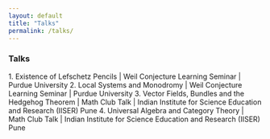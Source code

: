 ```yaml
---
layout: default
title: "Talks"
permalink: /talks/
---
```


 <h3 class="fw-bold">Talks</h3>
 1. Existence of Lefschetz Pencils | Weil Conjecture Learning Seminar | Purdue University
 2. Local Systems and Monodromy | Weil Conjecture Learning Seminar | Purdue University
 3. Vector Fields, Bundles and the Hedgehog Theorem | Math Club Talk | Indian Institute for Science Education and Research (IISER) Pune
 4. Universal Algebra and Category Theory | Math Club Talk | Indian Institute for Science Education and Research (IISER) Pune


